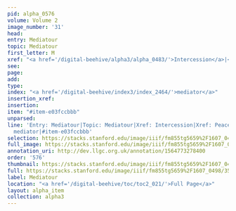 ```yaml
---
pid: alpha_0576
volume: Volume 2
image_number: '31'
head: 
entry: Mediatour
topic: Mediatour
first_letter: M
xref: "<a href='/digital-beehive/alpha3/alpha_0483/'>Intercession</a>|<a href='/digital-beehive/alpha4/alpha_0688/'>Peacemaker</a>"
see: 
page: 
add: 
type: 
index: "<a href='/digital-beehive/index3/index_2464/'>mediator</a>"
insertion_xref: 
insertion: 
item: "#item-e03fccbbb"
unparsed: 
line: 'Entry: Mediatour|Topic: Mediatour|Xref: Intercession|Xref: Peacemaker|Index:
  mediator|#item-e03fccbbb'
selection: https://stacks.stanford.edu/image/iiif/fm855tg5659%2F1607_0498/355,4602,3019,409/full/0/default.jpg
full_image: https://stacks.stanford.edu/image/iiif/fm855tg5659%2F1607_0498/full/full/0/default.jpg
annotation_uri: http://dev.llgc.org.uk/annotation/1564773278400
order: '576'
thumbnail: https://stacks.stanford.edu/image/iiif/fm855tg5659%2F1607_0498/355,4602,600,180/250,/0/default.jpg
full: https://stacks.stanford.edu/image/iiif/fm855tg5659%2F1607_0498/355,4602,3019,409/full/0/default.jpg
label: Mediatour
location: "<a href='/digital-beehive/toc/toc2_021/'>Full Page</a>"
layout: alpha_item
collection: alpha3
---
```

